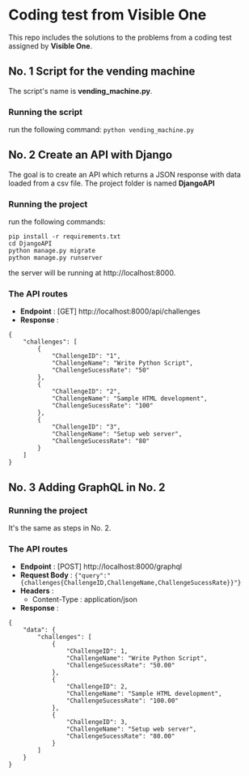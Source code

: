 # Coding test from Visible One
This repo includes the solutions to the problems from a coding test assigned by **Visible One**.

## No. 1 Script for the vending machine
The script's name is **vending_machine.py**.

### Running the script
run the following command:
```python vending_machine.py```

## No. 2 Create an API with Django
The goal is to create an API which returns a JSON response with data loaded from a csv file. The project folder is named **DjangoAPI**

### Running the project
run the following commands:
```
pip install -r requirements.txt
cd DjangoAPI
python manage.py migrate
python manage.py runserver
```
the server will be running at http://localhost:8000.

### The API routes
- **Endpoint** : [GET] http://localhost:8000/api/challenges
- **Response** : 
```
{
	"challenges": [
		{
			"ChallengeID": "1",
			"ChallengeName": "Write Python Script",
			"ChallengeSucessRate": "50"
		},
		{
			"ChallengeID": "2",
			"ChallengeName": "Sample HTML development",
			"ChallengeSucessRate": "100"
		},
		{
			"ChallengeID": "3",
			"ChallengeName": "Setup web server",
			"ChallengeSucessRate": "80"
		}
	]
}
```

## No. 3 Adding GraphQL in No. 2

### Running the project
It's the same as steps in No. 2.

### The API routes
- **Endpoint** : [POST] http://localhost:8000/graphql
- **Request Body** : ```{"query":"{challenges{ChallengeID,ChallengeName,ChallengeSucessRate}}"}```
- **Headers** : 
	- Content-Type : application/json
- **Response** : 
```
{
	"data": {
		"challenges": [
			{
				"ChallengeID": 1,
				"ChallengeName": "Write Python Script",
				"ChallengeSucessRate": "50.00"
			},
			{
				"ChallengeID": 2,
				"ChallengeName": "Sample HTML development",
				"ChallengeSucessRate": "100.00"
			},
			{
				"ChallengeID": 3,
				"ChallengeName": "Setup web server",
				"ChallengeSucessRate": "80.00"
			}
		]
	}
}
```
